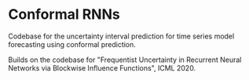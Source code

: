 # Conformal RNNs

Codebase for the uncertainty interval prediction for time series model forecasting using conformal prediction.

Builds on the codebase for "Frequentist Uncertainty in Recurrent Neural Networks via Blockwise Influence Functions", ICML 2020.
